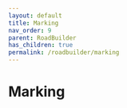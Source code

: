```yaml
---
layout: default
title: Marking
nav_order: 9
parent: RoadBuilder
has_children: true
permalink: /roadbuilder/marking
---
```


# Marking
